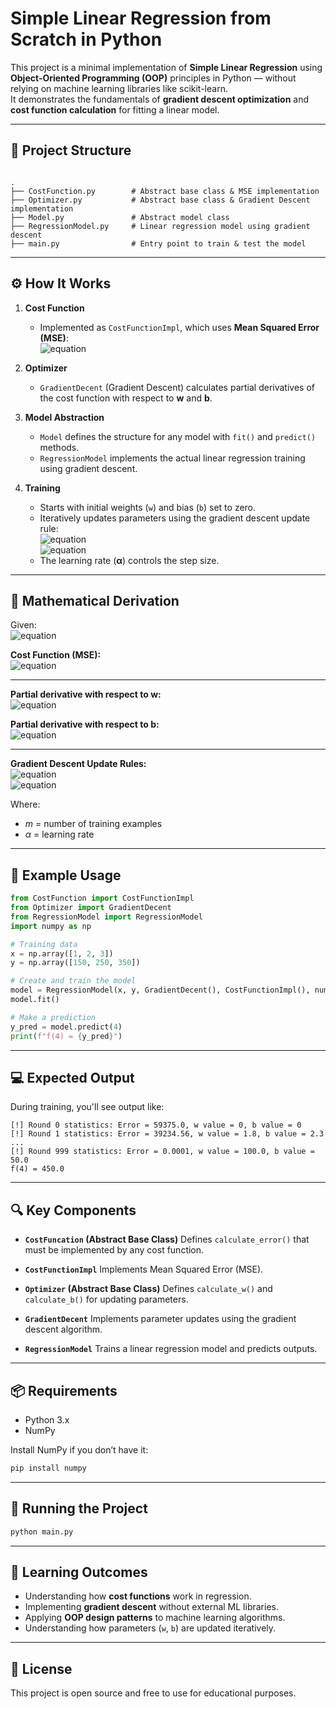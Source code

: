 # Simple Linear Regression from Scratch in Python

This project is a minimal implementation of **Simple Linear Regression** using **Object-Oriented Programming (OOP)** principles in Python — without relying on machine learning libraries like scikit-learn.  
It demonstrates the fundamentals of **gradient descent optimization** and **cost function calculation** for fitting a linear model.

---

## 📂 Project Structure

```

.
├── CostFunction.py        # Abstract base class & MSE implementation
├── Optimizer.py           # Abstract base class & Gradient Descent implementation
├── Model.py               # Abstract model class
├── RegressionModel.py     # Linear regression model using gradient descent
├── main.py                # Entry point to train & test the model

````

---

## ⚙️ How It Works

1. **Cost Function**
   - Implemented as `CostFunctionImpl`, which uses **Mean Squared Error (MSE)**:  
     ![equation](https://latex.codecogs.com/png.image?\dpi{120}J(w,b)=\frac{1}{2m}\sum_{i=1}^m(y_{\text{pred}}-y)^2)
   
2. **Optimizer**
   - `GradientDecent` (Gradient Descent) calculates partial derivatives of the cost function with respect to **w** and **b**.

3. **Model Abstraction**
   - `Model` defines the structure for any model with `fit()` and `predict()` methods.
   - `RegressionModel` implements the actual linear regression training using gradient descent.

4. **Training**
   - Starts with initial weights (`w`) and bias (`b`) set to zero.
   - Iteratively updates parameters using the gradient descent update rule:  
     ![equation](https://latex.codecogs.com/png.image?\dpi{120}w:=w-\alpha\cdot\frac{\partial{J}}{\partial{w}})  
     ![equation](https://latex.codecogs.com/png.image?\dpi{120}b:=b-\alpha\cdot\frac{\partial{J}}{\partial{b}})
   - The learning rate (**α**) controls the step size.

---

## 📐 Mathematical Derivation

Given:  
![equation](https://latex.codecogs.com/png.image?\dpi{120}y_{\text{pred}}=wx+b)

**Cost Function (MSE):**  
![equation](https://latex.codecogs.com/png.image?\dpi{120}J(w,b)=\frac{1}{2m}\sum_{i=1}^m(wx_i+b-y_i)^2)

---

**Partial derivative with respect to w:**  
![equation](https://latex.codecogs.com/png.image?\dpi{120}\frac{\partial{J}}{\partial{w}}=\frac{1}{m}\sum_{i=1}^m{x_i}\cdot(wx_i+b-y_i))

**Partial derivative with respect to b:**  
![equation](https://latex.codecogs.com/png.image?\dpi{120}\frac{\partial{J}}{\partial{b}}=\frac{1}{m}\sum_{i=1}^m(wx_i+b-y_i))

---

**Gradient Descent Update Rules:**  
![equation](https://latex.codecogs.com/png.image?\dpi{120}w:=w-\alpha\cdot\frac{\partial{J}}{\partial{w}})  
![equation](https://latex.codecogs.com/png.image?\dpi{120}b:=b-\alpha\cdot\frac{\partial{J}}{\partial{b}})

Where:
- *m* = number of training examples  
- *α* = learning rate

---

## 📜 Example Usage

```python
from CostFunction import CostFunctionImpl
from Optimizer import GradientDecent
from RegressionModel import RegressionModel
import numpy as np

# Training data
x = np.array([1, 2, 3])
y = np.array([150, 250, 350])

# Create and train the model
model = RegressionModel(x, y, GradientDecent(), CostFunctionImpl(), numOfRounds=1000)
model.fit()

# Make a prediction
y_pred = model.predict(4)
print(f"f(4) = {y_pred}")
````

---

## 💻 Expected Output

During training, you'll see output like:

```
[!] Round 0 statistics: Error = 59375.0, w value = 0, b value = 0
[!] Round 1 statistics: Error = 39234.56, w value = 1.8, b value = 2.3
...
[!] Round 999 statistics: Error = 0.0001, w value = 100.0, b value = 50.0
f(4) = 450.0
```

---

## 🔍 Key Components

* **`CostFuncation` (Abstract Base Class)**
  Defines `calculate_error()` that must be implemented by any cost function.

* **`CostFunctionImpl`**
  Implements Mean Squared Error (MSE).

* **`Optimizer` (Abstract Base Class)**
  Defines `calculate_w()` and `calculate_b()` for updating parameters.

* **`GradientDecent`**
  Implements parameter updates using the gradient descent algorithm.

* **`RegressionModel`**
  Trains a linear regression model and predicts outputs.

---

## 📦 Requirements

* Python 3.x
* NumPy

Install NumPy if you don’t have it:

```bash
pip install numpy
```

---

## 🚀 Running the Project

```bash
python main.py
```

---

## 🧠 Learning Outcomes

* Understanding how **cost functions** work in regression.
* Implementing **gradient descent** without external ML libraries.
* Applying **OOP design patterns** to machine learning algorithms.
* Understanding how parameters (`w`, `b`) are updated iteratively.

---

## 📄 License

This project is open source and free to use for educational purposes.
